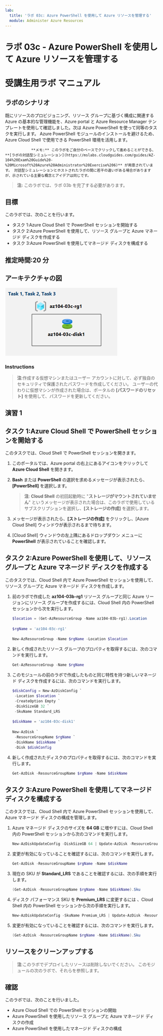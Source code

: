 ```yaml
---
lab:
  title: 'ラボ 03c: Azure PowerShell を使用して Azure リソースを管理する'
  module: Administer Azure Resources
---
```


# ラボ 03c - Azure PowerShell を使用して Azure リソースを管理する
# 受講生用ラボ マニュアル

## ラボのシナリオ

既にリソースのプロビジョニング、リソース グループに基づく構成に関連する Azure の基本的な管理機能を、Azure portal と Azure Resource Manager テンプレートを使用して確認しました。次は Azure PowerShell を使って同等のタスクを実行します。 Azure PowerShell モジュールのインストールを避けるため、Azure Cloud Shell で使用できる PowerShell 環境を活用します。

                **メモ:** このラボをご自分のペースでクリックして進めることができる、 **[ラボの対話型シミュレーション](https://mslabs.cloudguides.com/guides/AZ-104%20Exam%20Guide%20-%20Microsoft%20Azure%20Administrator%20Exercise%206)** が用意されています。 対話型シミュレーションとホストされたラボの間に若干の違いがある場合がありますが、示されている主要な概念とアイデアは同じです。 

>**注:** このラボでは、ラボ 03b を完了する必要があります。 

## 目標

このラボでは、次のことを行います。

+ タスク 1:Azure Cloud Shell で PowerShell セッションを開始する
+ タスク 2:Azure PowerShell を使用して、リソース グループと Azure マネージド ディスクを作成する
+ タスク 3:Azure PowerShell を使用してマネージド ディスクを構成する

## 推定時間:20 分

## アーキテクチャの図

![image](../media/lab03c.png)

### Instructions

> **注**:作成する仮想マシンまたはユーザー アカウントに対して、必ず独自のセキュリティで保護されたパスワードを作成してください。 ユーザーの代わりに仮想マシンが作成された場合は、ポータルの **[パスワードのリセット]** を使用して、パスワードを更新してください。 

## 演習 1

## タスク 1:Azure Cloud Shell で PowerShell セッションを開始する

このタスクでは、Cloud Shell で PowerShell セッションを開きます。 

1. このポータルでは、Azure portal の右上にあるアイコンをクリックして **Azure Cloud Shell** を開きます。

1. **Bash** または **PowerShell** の選択を求めるメッセージが表示されたら、 **[PowerShell]** を選択します。 

    >**注**: **Cloud Shell** の初回起動時に "**ストレージがマウントされていません**" というメッセージが表示された場合は、このラボで使用しているサブスクリプションを選択し、**[ストレージの作成]** を選択します。 

1. メッセージが表示されたら、**[ストレージの作成]** をクリックし、[Azure Cloud Shell] ウィンドウが表示されるまで待ちます。 

1. [Cloud Shell] ウィンドウの左上隅にあるドロップダウン メニューに **PowerShell** が表示されていることを確認します。

## タスク 2:Azure PowerShell を使用して、リソース グループと Azure マネージド ディスクを作成する

このタスクでは、Cloud Shell 内で Azure PowerShell セッションを使用して、リソース グループと Azure マネージド ディスクを作成します。

1. 前のラボで作成した **az104-03b-rg1** リソース グループと同じ Azure リージョンにリソース グループを作成するには、Cloud Shell 内の PowerShell セッションから次を実行します。

   ```powershell
   $location = (Get-AzResourceGroup -Name az104-03b-rg1).Location

   $rgName = 'az104-03c-rg1'

   New-AzResourceGroup -Name $rgName -Location $location
   ```
1. 新しく作成されたリソース グループのプロパティを取得するには、次のコマンドを実行します。

   ```powershell
   Get-AzResourceGroup -Name $rgName
   ```
1. このモジュールの前のラボで作成したものと同じ特性を持つ新しいマネージド ディスクを作成するには、次のコマンドを実行します。

   ```powershell
   $diskConfig = New-AzDiskConfig `
    -Location $location `
    -CreateOption Empty `
    -DiskSizeGB 32 `
    -SkuName Standard_LRS

   $diskName = 'az104-03c-disk1'

   New-AzDisk `
    -ResourceGroupName $rgName `
    -DiskName $diskName `
    -Disk $diskConfig
   ```

1. 新しく作成されたディスクのプロパティを取得するには、次のコマンドを実行します。

   ```powershell
   Get-AzDisk -ResourceGroupName $rgName -Name $diskName
   ```

## タスク 3:Azure PowerShell を使用してマネージド ディスクを構成する

このタスクでは、Cloud Shell 内で Azure PowerShell セッションを使用して、Azure マネージド ディスクの構成を管理します。 

1. Azure マネージド ディスクのサイズを **64 GB** に増やすには、Cloud Shell 内の PowerShell セッションから次のコマンドを実行します。

   ```powershell
   New-AzDiskUpdateConfig -DiskSizeGB 64 | Update-AzDisk -ResourceGroupName $rgName -DiskName $diskName
   ```

1. 変更が有効になっていることを確認するには、次のコマンドを実行します。

   ```powershell
   Get-AzDisk -ResourceGroupName $rgName -Name $diskName
   ```

1. 現在の SKU が **Standard_LRS** であることを確認するには、次の手順を実行します。

   ```powershell
   (Get-AzDisk -ResourceGroupName $rgName -Name $diskName).Sku
   ```

1. ディスク パフォーマンス SKU を **Premium_LRS** に変更するには 、Cloud Shell 内の PowerShell セッションから次の手順を実行します。

   ```powershell
   New-AzDiskUpdateConfig -SkuName Premium_LRS | Update-AzDisk -ResourceGroupName $rgName -DiskName $diskName
   ```

1. 変更が有効になっていることを確認するには、次のコマンドを実行します。

   ```powershell
   (Get-AzDisk -ResourceGroupName $rgName -Name $diskName).Sku
   ```

## リソースをクリーンアップする

   >**注**:このラボでデプロイしたリソースは削除しないでください。 このモジュールの次のラボで、それらを参照します。

## 確認

このラボでは、次のことを行いました。

- Azure Cloud Shell での PowerShell セッションの開始
- Azure PowerShell を使用したリソース グループと Azure マネージド ディスクの作成
- Azure PowerShell を使用したマネージド ディスクの構成
